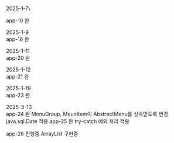 2025-1-7\

app-10 완

2025-1-9\
app-16 완

2025-1-11\
app-20 완

2025-1-12\
app-21 완

2025-1-19\
app-23 완

2025-3-13\
app-24 완
MenuGroup, MeunItem이 AbstractMenu를 상속받도록 변경
java.sql.Date 적용
app-25 완
try-catch 예외 처리 적용

app-26 진행중
ArrayList 구현중